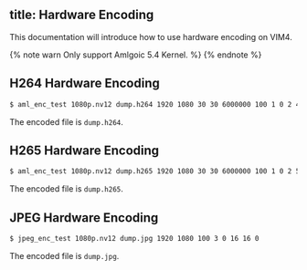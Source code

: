 title: Hardware Encoding
---

This documentation will introduce how to use hardware encoding on VIM4.

{% note warn Only support Amlgoic 5.4 Kernel. %}
{% endnote %}

## H264 Hardware Encoding

```bash
$ aml_enc_test 1080p.nv12 dump.h264 1920 1080 30 30 6000000 100 1 0 2 4
```

The encoded file is `dump.h264`.

## H265 Hardware Encoding

```bash
$ aml_enc_test 1080p.nv12 dump.h265 1920 1080 30 30 6000000 100 1 0 2 5
```

The encoded file is `dump.h265`.

## JPEG Hardware Encoding

```bash
$ jpeg_enc_test 1080p.nv12 dump.jpg 1920 1080 100 3 0 16 16 0
```

The encoded file is `dump.jpg`.
